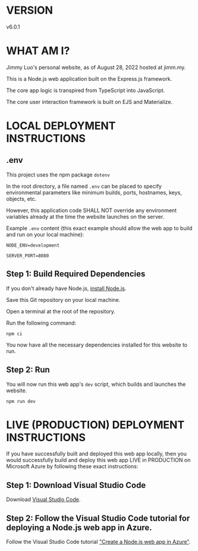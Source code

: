 # VERSION
v6.0.1

# WHAT AM I?
Jimmy Luo's personal website, as of August 28, 2022 hosted at jimm.my.

This is a Node.js web application built on the Express.js framework.

The core app logic is transpired from TypeScript into JavaScript.

The core user interaction framework is built on EJS and Materialize.

# LOCAL DEPLOYMENT INSTRUCTIONS
## .env
This project uses the npm package `dotenv` 

In the root directory, a file named `.env` can be placed to specify environmental parameters like minimum builds, ports, hostnames, keys, objects, etc.

However, this application code SHALL NOT override any environment variables already at the time the website launches on the server.

Example `.env` content (this exact example should allow the web app to build and run on your local machine):
```
NODE_ENV=development

SERVER_PORT=8080
```

## Step 1: Build Required Dependencies
If you don't already have Node.js, [install Node.js](https://nodejs.dev/en/learn/how-to-install-nodejs).

Save this Git repository on your local machine.

Open a terminal at the root of the repository.

Run the following command:
```
npm ci
```

You now have all the necessary dependencies installed for this website to run.

## Step 2: Run

You will now run this web app's `dev` script, which builds and launches the website.
```
npm run dev
```

# LIVE (PRODUCTION) DEPLOYMENT INSTRUCTIONS
If you have successfully built and deployed this web app locally, then you would successfully build and deploy this web app LIVE in PRODUCTION on Microsoft Azure by following these exact instructions:

## Step 1: Download Visual Studio Code
Download [Visual Studio Code](https://code.visualstudio.com/download).

## Step 2: Follow the Visual Studio Code tutorial for deploying a Node.js web app in Azure.
Follow the Visual Studio Code tutorial ["Create a Node.js web app in Azure"](https://docs.microsoft.com/en-us/azure/app-service/quickstart-nodejs?tabs=windows&pivots=development-environment-vscode).
